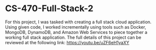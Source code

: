 # CS-470-Full-Stack-2

For this project, I was tasked with creating a full stack cloud application. Using given code, I worked incrementally using tools such as Docker, MongoDB, DynamoDB, and Amazon Web Services to piece together a working full stack application. The full details of this project can be reviewed at the following link: https://youtu.be/uZF6eH1yaXY
